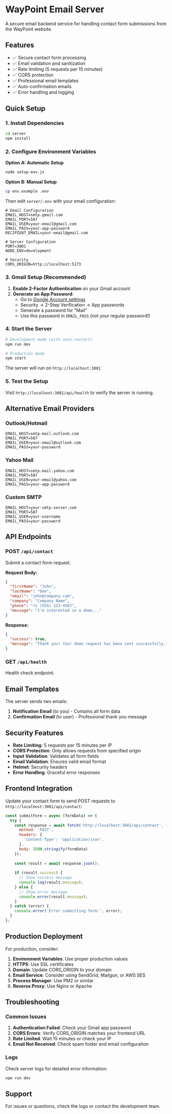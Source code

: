 # WayPoint Email Server

A secure email backend service for handling contact form submissions from the WayPoint website.

## Features

- ✅ Secure contact form processing
- ✅ Email validation and sanitization
- ✅ Rate limiting (5 requests per 15 minutes)
- ✅ CORS protection
- ✅ Professional email templates
- ✅ Auto-confirmation emails
- ✅ Error handling and logging

## Quick Setup

### 1. Install Dependencies

```bash
cd server
npm install
```

### 2. Configure Environment Variables

**Option A: Automatic Setup**
```bash
node setup-env.js
```

**Option B: Manual Setup**
```bash
cp env.example .env
```

Then edit `server/.env` with your email configuration:

```env
# Email Configuration
EMAIL_HOST=smtp.gmail.com
EMAIL_PORT=587
EMAIL_USER=your-email@gmail.com
EMAIL_PASS=your-app-password
RECIPIENT_EMAIL=your-email@gmail.com

# Server Configuration
PORT=3001
NODE_ENV=development

# Security
CORS_ORIGIN=http://localhost:5173
```

### 3. Gmail Setup (Recommended)

1. **Enable 2-Factor Authentication** on your Gmail account
2. **Generate an App Password**:
   - Go to [Google Account settings](https://myaccount.google.com/)
   - Security → 2-Step Verification → App passwords
   - Generate a password for "Mail"
   - Use this password in `EMAIL_PASS` (not your regular password!)

### 4. Start the Server

```bash
# Development mode (with auto-restart)
npm run dev

# Production mode
npm start
```

The server will run on `http://localhost:3001`

### 5. Test the Setup

Visit `http://localhost:3001/api/health` to verify the server is running.

## Alternative Email Providers

### Outlook/Hotmail
```env
EMAIL_HOST=smtp-mail.outlook.com
EMAIL_PORT=587
EMAIL_USER=your-email@outlook.com
EMAIL_PASS=your-password
```

### Yahoo Mail
```env
EMAIL_HOST=smtp.mail.yahoo.com
EMAIL_PORT=587
EMAIL_USER=your-email@yahoo.com
EMAIL_PASS=your-app-password
```

### Custom SMTP
```env
EMAIL_HOST=your-smtp-server.com
EMAIL_PORT=587
EMAIL_USER=your-username
EMAIL_PASS=your-password
```

## API Endpoints

### POST `/api/contact`
Submit a contact form request.

**Request Body:**
```json
{
  "firstName": "John",
  "lastName": "Doe",
  "email": "john@company.com",
  "company": "Company Name",
  "phone": "+1 (555) 123-4567",
  "message": "I'm interested in a demo..."
}
```

**Response:**
```json
{
  "success": true,
  "message": "Thank you! Your demo request has been sent successfully."
}
```

### GET `/api/health`
Health check endpoint.

## Email Templates

The server sends two emails:

1. **Notification Email** (to you) - Contains all form data
2. **Confirmation Email** (to user) - Professional thank you message

## Security Features

- **Rate Limiting**: 5 requests per 15 minutes per IP
- **CORS Protection**: Only allows requests from specified origin
- **Input Validation**: Validates all form fields
- **Email Validation**: Ensures valid email format
- **Helmet**: Security headers
- **Error Handling**: Graceful error responses

## Frontend Integration

Update your contact form to send POST requests to `http://localhost:3001/api/contact`:

```javascript
const submitForm = async (formData) => {
  try {
    const response = await fetch('http://localhost:3001/api/contact', {
      method: 'POST',
      headers: {
        'Content-Type': 'application/json',
      },
      body: JSON.stringify(formData)
    });
    
    const result = await response.json();
    
    if (result.success) {
      // Show success message
      console.log(result.message);
    } else {
      // Show error message
      console.error(result.message);
    }
  } catch (error) {
    console.error('Error submitting form:', error);
  }
};
```

## Production Deployment

For production, consider:

1. **Environment Variables**: Use proper production values
2. **HTTPS**: Use SSL certificates
3. **Domain**: Update CORS_ORIGIN to your domain
4. **Email Service**: Consider using SendGrid, Mailgun, or AWS SES
5. **Process Manager**: Use PM2 or similar
6. **Reverse Proxy**: Use Nginx or Apache

## Troubleshooting

### Common Issues

1. **Authentication Failed**: Check your Gmail app password
2. **CORS Errors**: Verify CORS_ORIGIN matches your frontend URL
3. **Rate Limited**: Wait 15 minutes or check your IP
4. **Email Not Received**: Check spam folder and email configuration

### Logs

Check server logs for detailed error information:

```bash
npm run dev
```

## Support

For issues or questions, check the logs or contact the development team.
